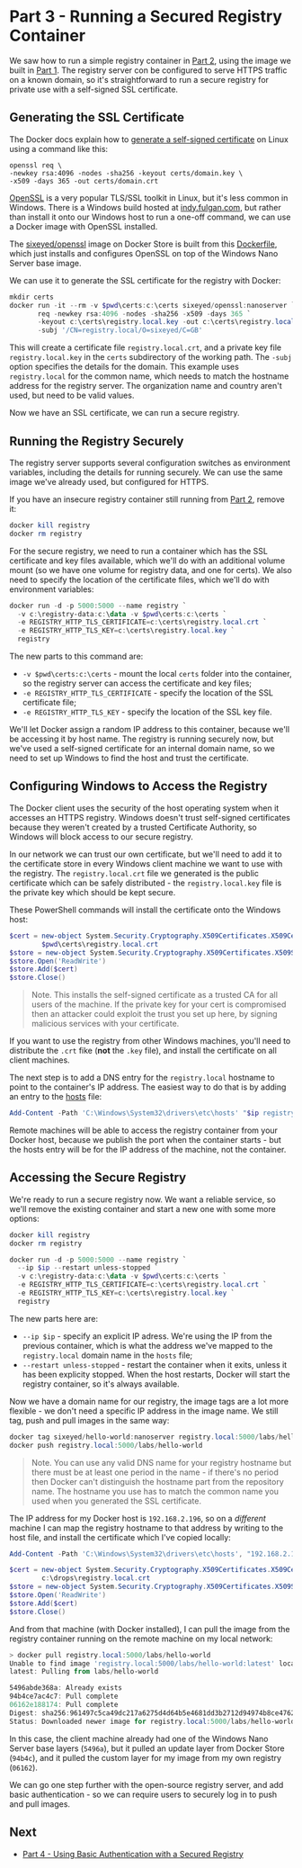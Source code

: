 # Part 3 - Running a Secured Registry Container

We saw how to run a simple registry container in [Part 2](part-2.md), using the image we built in [Part 1](part-1.md). The registry server con be configured to serve HTTPS traffic on a known domain, so it's straightforward to run a secure registry for private use with a self-signed SSL certificate.

## Generating the SSL Certificate

The Docker docs explain how to [generate a self-signed certificate](https://docs.docker.com/registry/insecure/#/using-self-signed-certificates) on Linux using a command like this:

```
openssl req \ 
-newkey rsa:4096 -nodes -sha256 -keyout certs/domain.key \ 
-x509 -days 365 -out certs/domain.crt
```

[OpenSSL](https://www.openssl.org/) is a very popular TLS/SSL toolkit in Linux, but it's less common in Windows. There is a Windows build hosted at [indy.fulgan.com](https://indy.fulgan.com/SSL/), but rather than install it onto our Windows host to run a one-off command, we can use a Docker image with OpenSSL installed.

The [sixeyed/openssl](https://store.docker.com/community/images/sixeyed/openssl) image on Docker Store is built from this [Dockerfile](https://github.com/sixeyed/dockers-windows/blob/master/openssl/Dockerfile), which just installs and configures OpenSSL on top of the Windows Nano Server base image.

We can use it to generate the SSL certificate for the registry with Docker:

```PowerShell
mkdir certs
docker run -it --rm -v $pwd\certs:c:\certs sixeyed/openssl:nanoserver `
       req -newkey rsa:4096 -nodes -sha256 -x509 -days 365 `
       -keyout c:\certs\registry.local.key -out c:\certs\registry.local.crt `
       -subj '/CN=registry.local/O=sixeyed/C=GB' 
```

This will create a certificate file `registry.local.crt`, and a private key file `registry.local.key` in the `certs` subdirectory of the working path. The `-subj` option specifies the details for the domain. This example uses `registry.local` for the common name, which needs to match the hostname address for the registry server. The organization name and country aren't used, but need to be valid values.

Now we have an SSL certificate, we can run a secure registry.

## Running the Registry Securely

The registry server supports several configuration switches as environment variables, including the details for running securely. We can use the same image we've already used, but configured for HTTPS. 

If you have an insecure registry container still running from [Part 2](part-2.md), remove it:

```PowerShell
docker kill registry
docker rm registry
```

For the secure registry, we need to run a container which has the SSL certificate and key files available, which we'll do with an additional volume mount (so we have one volume for registry data, and one for certs). We also need to specify the location of the certificate files, which we'll do with environment variables:

```PowerShell
docker run -d -p 5000:5000 --name registry `
  -v c:\registry-data:c:\data -v $pwd\certs:c:\certs `
  -e REGISTRY_HTTP_TLS_CERTIFICATE=c:\certs\registry.local.crt `
  -e REGISTRY_HTTP_TLS_KEY=c:\certs\registry.local.key `
  registry
```

The new parts to this command are:

- `-v $pwd\certs:c:\certs` - mount the local `certs` folder into the container, so the registry server can access the certificate and key files;
- `-e REGISTRY_HTTP_TLS_CERTIFICATE` - specify the location of the SSL certificate file;
- `-e REGISTRY_HTTP_TLS_KEY` - specify the location of the SSL key file.

We'll let Docker assign a random IP address to this container, because we'll be accessing it by host name. The registry is running securely now, but we've used a self-signed certificate for an internal domain name, so we need to set up Windows to find the host and trust the certificate.

## Configuring Windows to Access the Registry

The Docker client uses the security of the host operating system when it accesses an HTTPS registry. Windows doesn't trust self-signed certificates because they weren't created by a trusted Certificate Authority, so Windows will block access to our secure registry.

In our network we can trust our own certificate, but we'll need to add it to the certificate store in every Windows client machine we want to use with the registry. The `registry.local.crt` file we generated is the public certificate which can be safely distributed - the `registry.local.key` file is the private key which should be kept secure.

These PowerShell commands will install the certificate onto the Windows host:

```PowerShell
$cert = new-object System.Security.Cryptography.X509Certificates.X509Certificate2 `
        $pwd\certs\registry.local.crt
$store = new-object System.Security.Cryptography.X509Certificates.X509Store('Root','localmachine')
$store.Open('ReadWrite')
$store.Add($cert)
$store.Close()
```

> Note. This installs the self-signed certificate as a trusted CA for all users of the machine. If the private key for your cert is compromised then an attacker could exploit the trust you set up here, by signing malicious services with your certificate.

If you want to use the registry from other Windows machines, you'll need to distribute the `.crt` fike (**not** the `.key` file), and install the certificate on all client machines.

The next step is to add a DNS entry for the `registry.local` hostname to point to the container's IP address. The easiest way to do that is by adding an entry to the [hosts](https://en.wikipedia.org/wiki/Hosts_(file)) file:

```PowerShell
Add-Content -Path 'C:\Windows\System32\drivers\etc\hosts' "$ip registry.local"
```

Remote machines will be able to access the registry container from your Docker host, because we publish the port when the container starts - but the hosts entry will be for the IP address of the machine, not the container.

## Accessing the Secure Registry

We're ready to run a secure registry now. We want a reliable service, so we'll remove the existing container and start a new one with some more options:

```PowerShell
docker kill registry
docker rm registry

docker run -d -p 5000:5000 --name registry `
  --ip $ip --restart unless-stopped `
  -v c:\registry-data:c:\data -v $pwd\certs:c:\certs `
  -e REGISTRY_HTTP_TLS_CERTIFICATE=c:\certs\registry.local.crt `
  -e REGISTRY_HTTP_TLS_KEY=c:\certs\registry.local.key `
  registry
```

The new parts here are:

- `--ip $ip` - specify an explicit IP adress. We're using the IP from the previous container, which is what the address we've mapped to the `registry.local` domain name in the `hosts` file;
- `--restart unless-stopped` - restart the container when it exits, unless it has been explicity stopped. When the host restarts, Docker will start the registry container, so it's always available.

Now we have a domain name for our registry, the image tags are a lot more flexible - we don't need a specific IP address in the image name. We still tag, push and pull images in the same way:

```PowerShell
docker tag sixeyed/hello-world:nanoserver registry.local:5000/labs/hello-world
docker push registry.local:5000/labs/hello-world
```

> Note. You can use any valid DNS name for your registry hostname but there must be at least one period in the name - if there's no period then Docker can't distinguish the hostname part from the repository name. The hostname you use has to match the common name you used when you generated the SSL certificate.

The IP address for my Docker host is `192.168.2.196`, so on a *different* machine I can map the registry hostname to that address by writing to the host file, and install the certificate which I've copied locally:

```PowerShell
Add-Content -Path 'C:\Windows\System32\drivers\etc\hosts', "192.168.2.196 registry.local"

$cert = new-object System.Security.Cryptography.X509Certificates.X509Certificate2 `
        c:\drops\registry.local.crt
$store = new-object System.Security.Cryptography.X509Certificates.X509Store('Root','localmachine')
$store.Open('ReadWrite')
$store.Add($cert)
$store.Close()
```

And from that machine (with Docker installed), I can pull the image from the registry container running on the remote machine on my local network:

```PowerShell 
> docker pull registry.local:5000/labs/hello-world
Unable to find image 'registry.local:5000/labs/hello-world:latest' locally
latest: Pulling from labs/hello-world

5496abde368a: Already exists
94b4ce7ac4c7: Pull complete
06162e188174: Pull complete
Digest: sha256:961497c5ca49dc217a6275d4d64b5e4681dd3b2712d94974b8ce4762675720b4
Status: Downloaded newer image for registry.local:5000/labs/hello-world:latest
```

In this case, the client machine already had one of the Windows Nano Server base layers (`5496a`), but it pulled an update layer from Docker Store (`94b4c`), and it pulled the custom layer for my image from my own registry (`06162`).

We can go one step further with the open-source registry server, and add basic authentication - so we can require users to securely log in to push and pull images.

## Next

- [Part 4 - Using Basic Authentication with a Secured Registry](part-4.md)